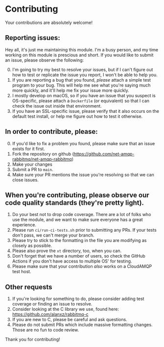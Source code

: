 # Contributing

Your contributions are absolutely welcome!

## Reporting issues:

Hey all, it's just me maintaining this module. I'm a busy person, and my time working on this module is prescious and short. If you would like to submit an issue, please observe the following:

0. I'm going to try my best to resolve your issues, but if I can't figure out how to test or replicate the issue you report, I won't be able to help you.
1. If you are reporting a bug that you found, _please_ attach a simple test program to your bug. This will help me see what you're saying much more quickly, and it'll help me fix your issue more quickly.
2. I mostly develop on macOS, so if you have an issue that you suspect is OS-specific, please attach a `Dockerfile` (or equivalent) so that I can check the issue out inside that environment.
3. If you have an SSL-specific issue, please verify that it also occurs on the default test install, or help me figure out how to test it otherwise.

## In order to contribute, please:

0. If you'd like to fix a problem you found, please make sure that an issue exists for it first.
1. Fork the repository on github (https://github.com/net-amqp-rabbitmq/net-amqp-rabbitmq)
2. Make your changes
3. Submit a PR to `main`.
4. Make sure your PR mentions the issue you're resolving so that we can close issues.

## When you're contributing, please observe our code quality standards (they're pretty light).

1. Do your best not to drop code coverage. There are a lot of folks who use the module, and we want to make sure everyone has a great experience.
2. Please run `ci/run-ci-tests.sh` prior to submitting any PRs. If your tests don't pass, we can't merge your branch.
3. Please try to stick to the formatting in the file you are modifying as closely as possible.
4. Please also prove the `xt` directory, too, when you can.
5. Don't forget that we have a number of users, so check the GitHub Actions if you don't have access to multiple OS' for testing.
6. Please make sure that your contribution _also_ works on a CloudAMQP test host.

## Other requests

1. If you're looking for something to do, please consider adding test coverage or finding an issue to resolve.
2. Consider looking at the C library we use, found here: https://github.com/alanxz/rabbitmq-c
3. If you are new to C, please be careful and ask questions.
4. Please do not submit PRs which include massive formatting changes. Those are no fun to code review.

Thank you for contributing!

